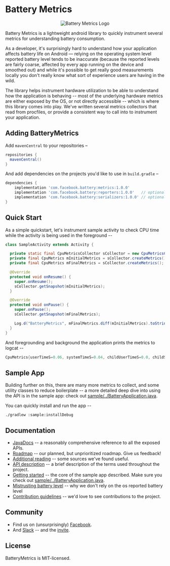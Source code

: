 # Battery Metrics
<p align="center">
  <img src="/logo/logo.png?raw=true" title="Battery Metrics Logo"/>
</p>

Battery Metrics is a lightweight android library to quickly instrument several metrics for understanding battery consumption.

As a developer, it's surprisingly hard to understand how your application affects battery life on Android &mdash; relying on the operating system level reported battery level tends to be inaccurate (because the reported levels are fairly coarse, affected by every app running on the device and smoothed out) and while it's possible to get really good measurements locally you don't really know what sort of experience users are having in the wild.

The library helps instrument hardware utilization to be able to understand how the application is behaving -- most of the underlying hardware metrics are either exposed by the OS, or not directly accessible -- which is where this library comes into play. We've written several metrics collectors that read from procfiles, or provide a consistent way to call into to instrument your application.

## Adding BatteryMetrics

Add `mavenCentral` to your repositories –

```groovy
repositories {
  mavenCentral()
}
```

And add dependencies on the projects you'd like to use in `build.gradle` –

```groovy
dependencies {
    implementation 'com.facebook.battery:metrics:1.0.0'
    implementation 'com.facebook.battery:reporters:1.0.0'   // optional
    implementation 'com.facebook.battery:serializers:1.0.0' // optional
}
```

## Quick Start

As a simple quickstart, let's instrument sample activity to check CPU time while the activity is being used in the foreground --

```java
class SampleActivity extends Activity {

  private static final CpuMetricsCollector sCollector = new CpuMetricsCollector();
  private final CpuMetrics mInitialMetrics = sCollector.createMetrics();
  private final CpuMetrics mFinalMetrics = sCollector.createMetrics();

  @Override
  protected void onResume() {
    super.onResume();
    sCollector.getSnapshot(mInitialMetrics);
  }

  @Override
  protected void onPause() {
    super.onPause();
    sCollector.getSnapshot(mFinalMetrics);

    Log.d("BatteryMetrics", mFinalMetrics.diff(mInitialMetrics).toString());
  }
}
```

And foregrounding and background the application prints the metrics to logcat --

```java
CpuMetrics{userTimeS=0.06, systemTimeS=0.04, childUserTimeS=0.0, childSystemTimeS=0.0}
```


## Sample App

Building further on this, there are many more metrics to collect, and some utility classes to reduce boilerplate -- a more detailed deep dive into using the API is in the sample app: check out [sample/../BatteryApplication.java](https://github.com/facebookincubator/Battery-Metrics/blob/master/sample/src/main/java/com/facebook/battery/sample/BatteryApplication.java).

You can quickly install and run the app --
```
./gradlew :sample:installDebug
```

## Documentation
- [JavaDocs](https://facebookincubator.github.io/Battery-Metrics/) -- a reasonably comprehensive reference to all the exposed APIs.
- [Roadmap](https://github.com/facebookincubator/Battery-Metrics/blob/master/docs/roadmap.md) -- our planned, but unprioritized roadmap. Give us feedback!
- [Additional reading](https://github.com/facebookincubator/Battery-Metrics/blob/master/docs/references.md) -- some sources we've found useful.
- [API description](https://github.com/facebookincubator/Battery-Metrics/blob/master/docs/API.md) -- a brief description of the terms used throughout the project.
- [Getting started](https://github.com/facebookincubator/Battery-Metrics/blob/master/docs/gettingstarted.md) -- the core of the sample app described. Make sure you check out [sample/../BatteryApplication.java](https://github.com/facebookincubator/Battery-Metrics/blob/master/sample/src/main/java/com/facebook/battery/sample/BatteryApplication.java).
- [Mistrusting battery level](https://github.com/facebookincubator/Battery-Metrics/blob/master/docs/mistrustbatterylevel.md) -- why we don't rely on the os reported battery level
- [Contribution guidelines](https://github.com/facebookincubator/Battery-Metrics/blob/master/CONTRIBUTING.md) -- we'd love to see contributions to the project.

## Community
- Find us on (unsurprisingly) [Facebook](https://www.facebook.com/groups/batterymetrics/?ref=bookmarks).
- And [Slack](https://batterymetrics.slack.com/) -- and the [invite](https://goo.gl/Rb3kty).

## License
BatteryMetrics is MIT-licensed.

